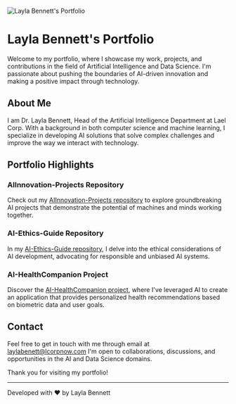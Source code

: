 ![Layla Bennett's Portfolio](layla.png.png)

# Layla Bennett's Portfolio

Welcome to my portfolio, where I showcase my work, projects, and contributions in the field of Artificial Intelligence and Data Science. I'm passionate about pushing the boundaries of AI-driven innovation and making a positive impact through technology.

## About Me

I am Dr. Layla Bennett, Head of the Artificial Intelligence Department at Lael Corp. With a background in both computer science and machine learning, I specialize in developing AI solutions that solve complex challenges and improve the way we interact with technology.

## Portfolio Highlights

### AIInnovation-Projects Repository

Check out my [AIInnovation-Projects repository](https://github.com/laylabennett/AIInnovation-Projects) to explore groundbreaking AI projects that demonstrate the potential of machines and minds working together.

### AI-Ethics-Guide Repository

In my [AI-Ethics-Guide repository](https://github.com/laylabennett/AI-Ethics-Guide), I delve into the ethical considerations of AI development, advocating for responsible and unbiased AI systems.

### AI-HealthCompanion Project

Discover the [AI-HealthCompanion project](https://github.com/laylabennett/AI-HealthCompanion), where I've leveraged AI to create an application that provides personalized health recommendations based on biometric data and user goals.

## Contact

Feel free to get in touch with me through email at laylabenett@lcorpnow.com I'm open to collaborations, discussions, and opportunities in the AI and Data Science domains.

Thank you for visiting my portfolio!

---
Developed with ❤️ by Layla Bennett

